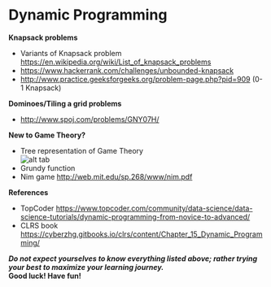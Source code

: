 # Dynamic Programming
**Knapsack problems**
 - Variants of Knapsack problem https://en.wikipedia.org/wiki/List_of_knapsack_problems
 - https://www.hackerrank.com/challenges/unbounded-knapsack
 - http://www.practice.geeksforgeeks.org/problem-page.php?pid=909 (0-1 Knapsack)

**Dominoes/Tiling a grid problems**
 - http://www.spoj.com/problems/GNY07H/

**New to Game Theory?**
 - Tree representation of Game Theory   
 ![alt tab](http://www.quickmba.com/images/econ/micro/gametheory/extensiveform.gif)
 - Grundy function 
 - Nim game http://web.mit.edu/sp.268/www/nim.pdf

**References**  
 - TopCoder https://www.topcoder.com/community/data-science/data-science-tutorials/dynamic-programming-from-novice-to-advanced/  
 - CLRS book https://cyberzhg.gitbooks.io/clrs/content/Chapter_15_Dynamic_Programming/

***Do not expect yourselves to know everything listed above; rather trying your best to maximize your learning journey.***  
**Good luck! Have fun!**
